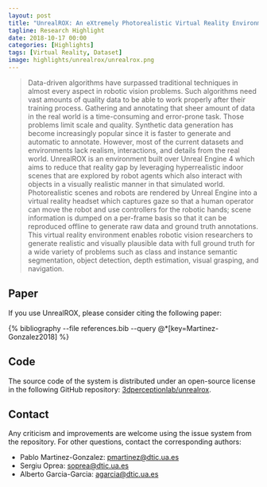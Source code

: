 ```yaml
---
layout: post
title: "UnrealROX: An eXtremely Photorealistic Virtual Reality Environment for Robotics Simulations and Synthetic Data Generation"
tagline: Research Highlight
date: 2018-10-17 00:00
categories: [Highlights]
tags: [Virtual Reality, Dataset]
image: highlights/unrealrox/unrealrox.png
---
```


<blockquote>
Data-driven algorithms have surpassed traditional techniques in almost every aspect in robotic vision problems. Such algorithms need vast amounts of quality data to be able to work properly after their training process. Gathering and annotating that sheer amount of data in the real world is a time-consuming and error-prone task. Those problems limit scale and quality. Synthetic data generation has become increasingly popular since it is faster to generate and automatic to annotate. However, most of the current datasets and environments lack realism, interactions, and details from the real world. UnrealROX is an environment built over Unreal Engine 4 which aims to reduce that reality gap by leveraging hyperrealistic indoor scenes that are explored by robot agents which also interact with objects in a visually realistic manner in that simulated world. Photorealistic scenes and robots are rendered by Unreal Engine into a virtual reality headset which captures gaze so that a human operator can move the robot and use controllers for the robotic hands; scene information is dumped on a per-frame basis so that it can be reproduced offline to generate raw data and ground truth annotations. This virtual reality environment enables robotic vision researchers to generate realistic and visually plausible data with full ground truth for a wide variety of problems such as class and instance semantic segmentation, object detection, depth estimation, visual grasping, and navigation.
</blockquote>

## Paper

If you use UnrealROX, please consider citing the following paper:

{% bibliography --file references.bib --query @*[key=Martinez-Gonzalez2018] %}

## Code

The source code of the system is distributed under an open-source license in the following GitHub repository: [3dperceptionlab/unrealrox](https://github.com/3dperceptionlab/unrealrox).

## Contact 

Any criticism and improvements are welcome using the issue system from the repository. For other questions, contact the corresponding authors:

- Pablo Martinez-Gonzalez: pmartinez@dtic.ua.es
- Sergiu Oprea: soprea@dtic.ua.es
- Alberto Garcia-Garcia: agarcia@dtic.ua.es
